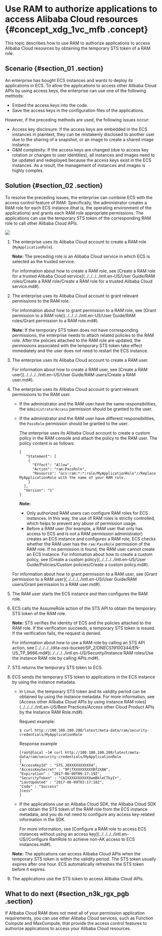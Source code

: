 # Use RAM to authorize applications to access Alibaba Cloud resources {#concept_xdg_1vc_mfb .concept}

This topic describes how to use RAM to authorize applications to access Alibaba Cloud resources by obtaining the temporary STS token of a RAM role.

## Scenario {#section_01 .section}

An enterprise has bought ECS instances and wants to deploy its applications in ECS. To allow the applications to access other Alibaba Cloud APIs by using access keys, the enterprise can use one of the following methods:

-   Embed the access keys into the code.
-   Save the access keys in the configuration files of the applications.

However, if the preceding methods are used, the following issues occur:

-   Access key disclosure: If the access keys are embedded in the ECS instances in plaintext, they can be mistakenly disclosed to another user due to the sharing of a snapshot, or an image to create a shared image instance.
-   O&M complexity: If the access keys are changed \(due to access key rotation or changes to user identities\), all instances and images need to be updated and redeployed because the access keys exist in the ECS instances. As a result, the management of instances and images is highly complex.

## Solution {#section_02 .section}

To resolve the preceding issues, the enterprise can combine ECS with the access control feature of RAM. Specifically, the administrator creates a RAM role for each ECS instance \(that is, the operating environment of the applications\) and grants each RAM role appropriate permissions. The applications can use the temporary STS token of the corresponding RAM role to call other Alibaba Cloud APIs.

![](http://static-aliyun-doc.oss-cn-hangzhou.aliyuncs.com/assets/img/23777/156586473914410_en-US.png)

1.  The enterprise uses its Alibaba Cloud account to create a RAM role \(`MyApplicationRole`\).

    **Note:** The preceding role is an Alibaba Cloud service in which ECS is selected as the trusted service.

    For information about how to create a RAM role, see [Create a RAM role for a trusted Alibaba Cloud service](../../../../intl.en-US/User Guide/RAM roles/Create a RAM role/Create a RAM role for a trusted Alibaba Cloud service.md#).

2.  The enterprise uses its Alibaba Cloud account to grant relevant permissions to the RAM role.

    For information about how to grant permission to a RAM role, see [Grant permission to a RAM role](../../../../intl.en-US/User Guide/RAM roles/Grant permission to a RAM role.md#).

    **Note:** If the temporary STS token does not have corresponding permissions, the enterprise needs to attach related policies to the RAM role. After the policies attached to the RAM role are updated, the permissions associated with the temporary STS token take effect immediately and the user does not need to restart the ECS instance.

3.  The enterprise uses its Alibaba Cloud account to create a RAM user.

    For information about how to create a RAM user, see [Create a RAM user](../../../../intl.en-US/User Guide/RAM users/Create a RAM user.md#).

4.  The enterprise uses its Alibaba Cloud account to grant relevant permissions to the RAM user.

    -   If the administrator and the RAM user have the same responsibilities, the `AdministratorAccess` permission should be granted to the user.
    -   If the administrator and the RAM user have different responsibilities, the `PassRole` permission should be granted to the user.

        The enterprise uses its Alibaba Cloud account to create a custom policy in the RAM console and attach the policy to the RAM user. The policy content is as follows:

        ``` {#codeblock_srz_5i6_mpu}
        {
           "Statement": [
            {
              "Effect": "Allow",
              "Action": "ram:PassRole",
              "Resource": "acs:ram:*:*:role/MyApplicationRole"//Replace MyApplicationRole with the name of your RAM role.
            }
          ],
          "Version": "1"
        }                
        ```

        **Note:** 

        -   Only authorized RAM users can configure RAM roles for ECS instances. In this way, the use of RAM roles is strictly controlled, which helps to prevent any abuse of permission usage.
        -   Before a RAM user \(for example, a RAM user that only has access to ECS and is not a RAM permission administrator\) creates an ECS instance and configures a RAM role, ECS checks whether the RAM user has the `ram:PassRole` permission of the RAM role. If no permission is found, the RAM user cannot create an ECS instance.
    For information about how to create a custom policy, see [Create a custom policy](../../../../intl.en-US/User Guide/Policies/Custom policies/Create a custom policy.md#).

    For information about how to grant permission to a RAM user, see [Grant permission to a RAM user](../../../../intl.en-US/User Guide/RAM users/Grant permission to a RAM user.md#).

5.  The RAM user starts the ECS instance and then configures the RAM role.
6.  ECS calls the AssumeRole action of the STS API to obtain the temporary STS token of the RAM role.

    **Note:** STS verifies the identity of ECS and the policies attached to the RAM role. If the verification succeeds, a temporary STS token is issued. If the verification fails, the request is denied.

    For information about how to use a RAM role by calling an STS API action, see [../../../../dita-oss-bucket/SP\_2/DNECS19100344/EN-US\_TP\_9666.md\#](../../../../intl.en-US/Security/Instance RAM roles/Use the instance RAM role by calling APIs.md#).

7.  STS returns the temporary STS token to ECS.
8.  ECS sends the temporary STS token to applications in the ECS instance by using the instance metadata.

    -   In Linux, the temporary STS token and its validity period can be obtained by using the instance metadata. For more information, see [Access other Alibaba Cloud APIs by using instance RAM roles](../../../../intl.en-US/Best Practices/Access other Cloud Product APIs by the Instance RAM Role.md#).

        Request example:

        ``` {#codeblock_f3j_2uh_9xw}
        $ curl http://100.100.100.200/latest/meta-data/ram/security-credentials/MyApplicationRole
        ```

        Response example

        ``` {#codeblock_7ai_75w_sg6}
        [root@local ~]# curl http://100.100.100.200/latest/meta-data/ram/security-credentials/MyApplicationRole
        {
        "AccessKeyId" : "STS.J8XXXXXXXXXX4",
        "AccessKeySecret" : "9PjfXXXXXXXXXBf2XAW",
        "Expiration" : "2017-06-09T09:17:19Z",
        "SecurityToken" : "CAIXXXXXXXXXXXwmBkleCTkyI+",
        "LastUpdated" : "2017-06-09T03:17:18Z",
        "Code" : "Success"
        }cess"
        }
        ```

    -   If the applications use an Alibaba Cloud SDK, the Alibaba Cloud SDK can obtain the STS token of the RAM role from the ECS instance metadata, and you do not need to configure any access key-related information in the SDK.

        For more information, see [Configure a RAM role to access ECS instances without using an access key](../../../../intl.en-US//Configure RamRole to achieve non-AK access to ECS instances.md#).

    **Note:** The applications can access Alibaba Cloud APIs when the temporary STS token is within the validity period. The STS token usually expires after one hour. ECS automatically refreshes the STS token before it expires.

9.  The applications use the STS token to access Alibaba Cloud APIs.

## What to do next {#section_n3k_rgx_pgb .section}

If Alibaba Cloud RAM does not meet all of your permission application requirements, you can use other Alibaba Cloud services, such as Function Compute and MaxCompute, that provide the access control features to authorize applications to access your Alibaba Cloud resources.

